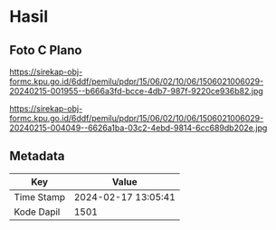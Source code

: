 # Hasil

## Foto C Plano

https://sirekap-obj-formc.kpu.go.id/6ddf/pemilu/pdpr/15/06/02/10/06/1506021006029-20240215-001955--b666a3fd-bcce-4db7-987f-9220ce936b82.jpg

https://sirekap-obj-formc.kpu.go.id/6ddf/pemilu/pdpr/15/06/02/10/06/1506021006029-20240215-004049--6626a1ba-03c2-4ebd-9814-6cc689db202e.jpg


## Metadata

| Key        | Value               |
| ---------- | ------------------- |
| Time Stamp | 2024-02-17 13:05:41 |
| Kode Dapil | 1501                |



